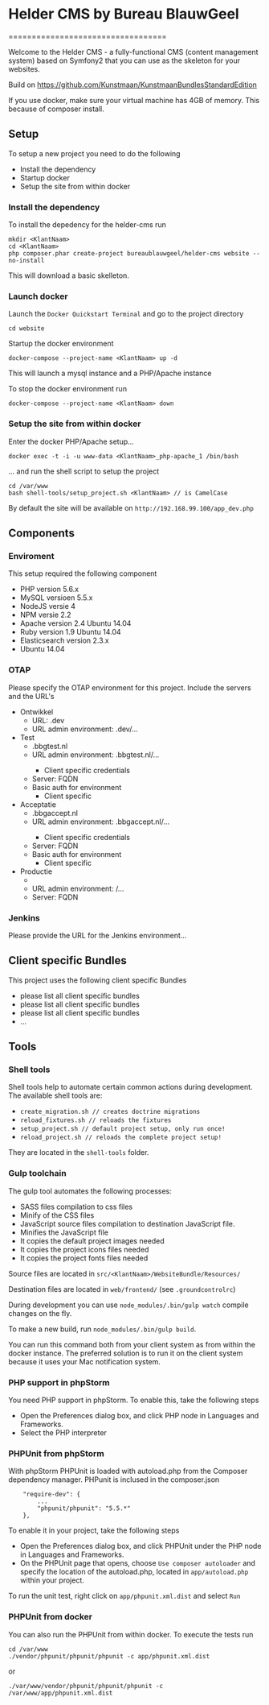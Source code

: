 # Helder CMS by Bureau BlauwGeel
==================================

Welcome to the Helder CMS - 
a fully-functional CMS (content management system) based on Symfony2 that you can use as the skeleton for your websites.

Build on https://github.com/Kunstmaan/KunstmaanBundlesStandardEdition

If you use docker, make sure your virtual machine has 4GB of memory. This because of composer install.

## Setup

To setup a new project you need to do the following

- Install the dependency
- Startup docker
- Setup the site from within docker


### Install the dependency

To install the depedency for the helder-cms run 

```
mkdir <KlantNaam>
cd <KlantNaam>
php composer.phar create-project bureaublauwgeel/helder-cms website --no-install
```

This will download a basic skelleton.

### Launch docker

Launch the ```Docker Quickstart Terminal``` and go to the project directory

```
cd website
```

Startup the docker environment

```
docker-compose --project-name <KlantNaam> up -d
```

This will launch a mysql instance and a PHP/Apache instance


To stop the docker environment run

```
docker-compose --project-name <KlantNaam> down
```


### Setup the site from within docker

Enter the docker PHP/Apache setup...
 
```
docker exec -t -i -u www-data <KlantNaam>_php-apache_1 /bin/bash
```
  
... and run the shell script to setup the project

```
cd /var/www
bash shell-tools/setup_project.sh <KlantNaam> // is CamelCase
```

By default the site will be available on ```http://192.168.99.100/app_dev.php```

## Components

### Enviroment

This setup required the following component

* PHP version 5.6.x
* MySQL versioen 5.5.x
* NodeJS versie 4
* NPM versie 2.2
* Apache version 2.4 Ubuntu 14.04
* Ruby version 1.9 Ubuntu 14.04
* Elasticsearch version 2.3.x
* Ubuntu 14.04

### OTAP

Please specify the OTAP environment for this project. Include the servers and the URL's

* Ontwikkel
    * URL: <domain>.dev
    * URL admin environment: <domain>.dev/...
* Test
    * <domain>.bbgtest.nl
    * URL admin environment: <domain>.bbgtest.nl/...
        * Client specific credentials
    * Server: FQDN
    * Basic auth for environment
        * Client specific
* Acceptatie
    * <domain>.bbgaccept.nl
    * URL admin environment: <domain>.bbgaccept.nl/... 
        * Client specific credentials
    * Server: FQDN
    * Basic auth for environment
        * Client specific
* Productie
    * <domain>
    * URL admin environment: <domain>/... 
    * Server: FQDN

### Jenkins

Please provide the URL for the Jenkins environment...

##  Client specific Bundles

This project uses the following client specific Bundles

* please list all client specific bundles
* please list all client specific bundles
* please list all client specific bundles
* ...

## Tools

### Shell tools

Shell tools help to automate certain common actions during development. The available shell tools are:
 
* ```create_migration.sh // creates doctrine migrations``` 
* ```reload_fixtures.sh // reloads the fixtures```
* ```setup_project.sh // default project setup, only run once!```
* ```reload_project.sh // reloads the complete project setup!```

They are located in the ```shell-tools``` folder.

### Gulp toolchain

The gulp tool automates the following processes:
 
* SASS files compilation to css files
* Minify of the CSS files
* JavaScript source files compilation to destination JavaScript file.
* Minifies the JavaScript file
* It copies the default project images needed
* It copies the project icons files needed
* It copies the project fonts files needed

Source files are located in ```src/<KlantNaam>/WebsiteBundle/Resources/``` 

Destination files are located in ```web/frontend/``` (see ```.groundcontrolrc```)

During development you can use ```node_modules/.bin/gulp watch``` compile changes on the fly.

To make a new build, run ```node_modules/.bin/gulp build```. 

You can run this command both from your client system as from within the docker instance. The preferred solution is to run it on the client system because it uses your Mac notification system.

### PHP support in phpStorm

You need PHP support in phpStorm. To enable this, take the following steps

* Open the Preferences dialog box, and click PHP node in Languages and Frameworks.
* Select the PHP interpreter


### PHPUnit from phpStorm

With phpStorm PHPUnit is loaded with autoload.php from the Composer dependency manager. PHPunit is inclused in the composer.json

```
    "require-dev": {
        ...
        "phpunit/phpunit": "5.5.*"
    },
```

To enable it in your project, take the following steps

* Open the Preferences dialog box, and click PHPUnit under the PHP node in Languages and Frameworks.
* On the PHPUnit page that opens, choose ```Use composer autoloader``` and specify the location of the autoload.php, located in ```app/autoload.php``` within your project.

To run the unit test, right click on ```app/phpunit.xml.dist``` and select ```Run```


### PHPUnit from docker

You can also run the PHPUnit from within docker. To execute the tests run

```
cd /var/www
./vendor/phpunit/phpunit/phpunit -c app/phpunit.xml.dist 
```

or 

```
./var/www/vendor/phpunit/phpunit/phpunit -c /var/www/app/phpunit.xml.dist 
```




